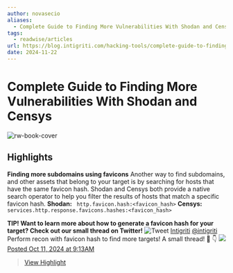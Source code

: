 ```yaml
---
author: novasecio
aliases:
  - Complete Guide to Finding More Vulnerabilities With Shodan and Censys
tags:
  - readwise/articles
url: https://blog.intigriti.com/hacking-tools/complete-guide-to-finding-more-vulnerabilities-with-shodan-and-censys
date: 2024-11-22
---
```

# Complete Guide to Finding More Vulnerabilities With Shodan and Censys

![rw-book-cover](https://blog.intigriti.com/icon.svg)

## Highlights


**Finding more subdomains using favicons**
 Another way to find subdomains, and other assets that belong to your target is by searching for hosts that have the same favicon hash. Shodan and Censys both provide a native search operator to help you filter the results of hosts that match a specific favicon hash.
 **Shodan:**
` http.favicon.hash:<favicon_hash>`
 **Censys:**
` services.http.response.favicons.hashes:<favicon_hash>`

 **TIP! Want to learn more about how to generate a favicon hash for your target? Check out our small thread on Twitter!**
 ![Tweet](https://pbs.twimg.com/profile_images/1836418823156641792/D22DHqZo.jpg)
 [Intigriti](https://twitter.com/intigriti) [@intigriti](https://twitter.com/intigriti)
 [](https://twitter.com/intigriti/status/1844667511599497453)
 Perform recon with favicon hash to find more targets!
 A small thread! 🧵 👇
 ![](https://pbs.twimg.com/media/GZmTUx5WgAgDOn4.jpg)
 [Posted Oct 11, 2024 at 9:13AM](https://twitter.com/intigriti/status/1844667511599497453)
> [View Highlight](https://read.readwise.io/read/01jda22knkqz1wkqw6x2bwdtp8)

